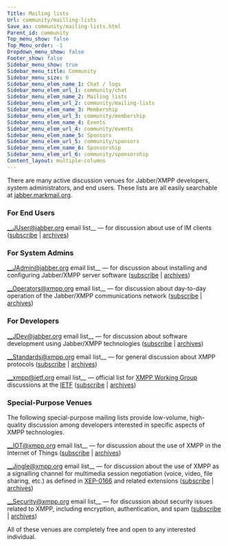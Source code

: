 ```yaml
---
Title: Mailing lists
Url: community/mailling-lists
Save_as: community/mailing-lists.html
Parent_id: community
Top_menu_show: false
Top_Menu_order: -1
Dropdown_menu_show: false
Footer_show: false
Sidebar_menu_show: true
Sidebar_menu_title: Community
Sidebar_menu_size: 6
Sidebar_menu_elem_name_1: Chat / logs
Sidebar_menu_elem_url_1: community/chat
Sidebar_menu_elem_name_2: Mailing lists
Sidebar_menu_elem_url_2: community/mailing-lists
Sidebar_menu_elem_name_3: Membership
Sidebar_menu_elem_url_3: community/membership
Sidebar_menu_elem_name_4: Events
Sidebar_menu_elem_url_4: community/events
Sidebar_menu_elem_name_5: Sponsors
Sidebar_menu_elem_url_5: community/sponsors
Sidebar_menu_elem_name_6: Sponsorship
Sidebar_menu_elem_url_6: community/sponsorship
Content_layout: multiple-columns
---
```


There are many active discussion venues for Jabber/XMPP developers, system administrators, and end users. These lists are all easily searchable at [jabber.markmail.org](http://jabber.markmail.org/).

### For End Users

__JUser@jabber.org email list__ — for discussion about use of IM clients ([subscribe](http://mail.jabber.org/mailman/listinfo/juser) | [archives](http://mail.jabber.org/pipermail/juser/))

### For System Admins

__JAdmin@jabber.org email list__ — for discussion about installing and configuring Jabber/XMPP server software ([subscribe](http://mail.jabber.org/mailman/listinfo/jadmin) | [archives](http://mail.jabber.org/pipermail/jadmin/))

__Operators@xmpp.org email list__ — for discussion about day-to-day operation of the Jabber/XMPP communications network ([subscribe](http://mail.jabber.org/mailman/listinfo/operators) | [archives](http://mail.jabber.org/pipermail/operators/))

### For Developers

__JDev@jabber.org email list__ — for discussion about software development using Jabber/XMPP technologies ([subscribe](http://mail.jabber.org/mailman/listinfo/jdev) | [archives](http://mail.jabber.org/pipermail/jdev/http://mail.jabber.org/mailman/listinfo/standards))

__Standards@xmpp.org email list__ — for general discussion about XMPP protocols ([subscribe]() | [archives](http://mail.jabber.org/pipermail/standards/))

__xmpp@ietf.org email list__ — official list for [XMPP Working Group](http://tools.ietf.org/wg/xmpp/) discussions at the [IETF](http://www.ietf.org/) ([subscribe](https://www.ietf.org/mailman/listinfo/xmpp) | [archives](http://www.ietf.org/mail-archive/web/xmpp/current/maillist.html))

### Special-Purpose Venues

The following special-purpose mailing lists provide low-volume, high-quality discussion among developers interested in specific aspects of XMPP technologies.

__IOT@xmpp.org email list__ — for discussion about the use of XMPP in the Internet of Things ([subscribe](http://mail.jabber.org/mailman/listinfo/iot) | [archives](http://mail.jabber.org/pipermail/iot/))

__Jingle@xmpp.org email list__ — for discussion about the use of XMPP as a signalling channel for multimedia session negotiation (voice, video, file sharing, etc.) as defined in [XEP-0166](http://xmpp.org/extensions/xep-0166.html) and related extensions ([subscribe](http://mail.jabber.org/mailman/listinfo/jingle) | [archives](http://mail.jabber.org/pipermail/jingle/))

__Security@xmpp.org email list__ — for discussion about security issues related to XMPP, including encryption, authentication, and spam ([subscribe](http://mail.jabber.org/mailman/listinfo/security) | [archives](http://mail.jabber.org/pipermail/security/))

All of these venues are completely free and open to any interested individual.